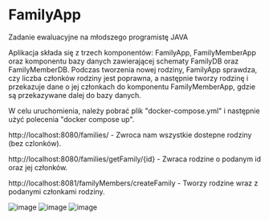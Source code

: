 # FamilyApp
Zadanie ewaluacyjne na młodszego programistę JAVA

Aplikacja składa się z trzech komponentów: FamilyApp, FamilyMemberApp oraz komponentu bazy danych zawierającej schematy FamilyDB oraz FamilyMemberDB.
Podczas tworzenia nowej rodziny, FamilyApp sprawdza, czy liczba członków rodziny jest poprawna, a następnie tworzy rodzinę i przekazuje dane o jej członkach do komponentu FamilyMemberApp, gdzie są przekazywane dalej do bazy danych.

W celu uruchomienia, należy pobrać plik "docker-compose.yml" i następnie użyć polecenia "docker compose up".

http://localhost:8080/families/ - Zwroca nam wszystkie dostepne rodziny (bez czlonków).

http://localhost:8080/families/getFamily/{id} - Zwraca rodzine o podanym id oraz jej członków.

http://localhost:8081/familyMembers/createFamily - Tworzy rodzine wraz z podanymi członkami rodziny.

![image](https://user-images.githubusercontent.com/4568346/192171549-9db7f6c6-6061-4168-8d87-77a60bbcb383.png)
![image](https://user-images.githubusercontent.com/4568346/192172002-259e9bf1-9c97-4755-a0c3-307eef02d6b9.png)
![image](https://user-images.githubusercontent.com/4568346/192172064-e8cd00cf-b5e7-44fb-b844-0ab62481a0d2.png)
